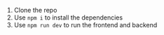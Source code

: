 1. Clone the repo  
2. Use ```npm i``` to install the dependencies  
3. Use ```npm run dev``` to run the frontend and backend  
